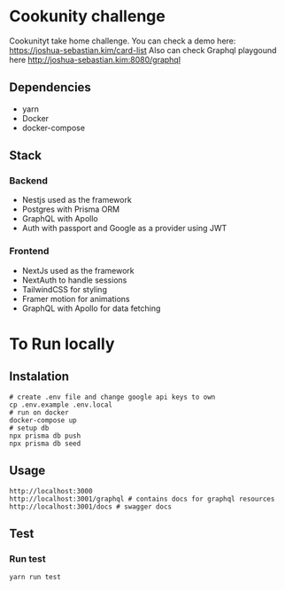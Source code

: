 # Cookunity challenge

Cookunityt take home challenge. You can check a demo here: https://joshua-sebastian.kim/card-list
Also can check Graphql playgound here http://joshua-sebastian.kim:8080/graphql

## Dependencies

- yarn
- Docker
- docker-compose

## Stack

### Backend

- Nestjs used as the framework
- Postgres with Prisma ORM
- GraphQL with Apollo
- Auth with passport and Google as a provider using JWT

### Frontend

- NextJs used as the framework
- NextAuth to handle sessions
- TailwindCSS for styling
- Framer motion for animations
- GraphQL with Apollo for data fetching

# To Run locally

## Instalation

```
# create .env file and change google api keys to own
cp .env.example .env.local
# run on docker
docker-compose up
# setup db
npx prisma db push
npx prisma db seed
```

## Usage

```
http://localhost:3000
http://localhost:3001/graphql # contains docs for graphql resources
http://localhost:3001/docs # swagger docs
```

## Test

### Run test

```
yarn run test
```
